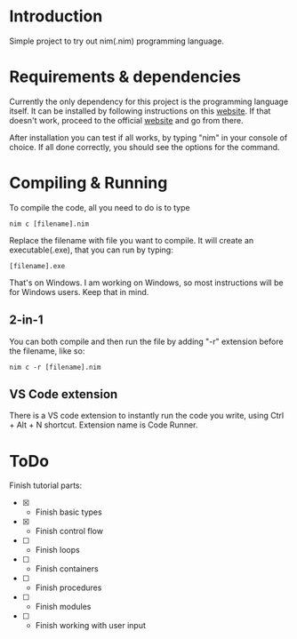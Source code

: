 # Introduction
Simple project to try out nim(.nim) programming language. 

# Requirements & dependencies
Currently the only dependency for this project is the programming language itself. 
It can be installed by following instructions on this 
[website](https://nim-lang.org/install.html).
If that doesn't work, proceed to the official [website](https://nim-lang.org/) and go 
from there.

After installation you can test if all works, by typing "nim" in your console of choice.
If all done correctly, you should see the options for the command.
# Compiling & Running
To compile the code, all you need to do is to type 
```
nim c [filename].nim
```
Replace the filename with file you want to compile. It will create an executable(.exe),
that you can run by typing:
```
[filename].exe
```
That's on Windows. I am working on Windows, so most instructions will be for Windows 
users. Keep that in mind.

## 2-in-1
You can both compile and then run the file by adding "-r" extension before the filename,
like so:
```
nim c -r [filename].nim
```

## VS Code extension
There is a VS code extension to instantly run the code you write, using Ctrl + Alt + N
shortcut. Extension name is Code Runner.

# ToDo
Finish tutorial parts:
- [X] - Finish basic types
- [X] - Finish control flow
- [ ] - Finish loops 
- [ ] - Finish containers 
- [ ] - Finish procedures
- [ ] - Finish modules
- [ ] - Finish working with user input
